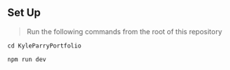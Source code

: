 ## Set Up ##
> Run the following commands from the root of this repository
```
cd KyleParryPortfolio
```
```
npm run dev
```